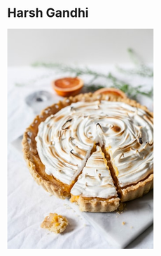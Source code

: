 
<head>
  <meta charset="utf-8">
  <title>{{ page.title }}</title>
</head>
<body>
  <h1>Harsh Gandhi</h1>
  <img src="flower.jpg" alt="Pie:)">
</body>



